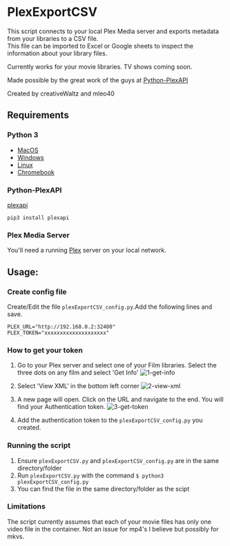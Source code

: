 # PlexExportCSV
This script connects to your local Plex Media server and exports metadata from your libraries to a CSV file.<br />
This file can be imported to Excel or Google sheets to inspect the information about your library files. 

Currently works for your movie libraries. TV shows coming soon.

Made possible by the great work of the guys at [Python-PlexAPI](https://python-plexapi.readthedocs.io/en/latest/index.html)

Created by creativeWaltz and mleo40
 
## Requirements
### Python 3
   * [MacOS](https://installpython3.com/mac/)
   * [Windows](https://installpython3.com/windows/)
   * [Linux](https://installpython3.com/linux/)  
   * [Chromebook](https://installpython3.com/chromebook/)
   
### Python-PlexAPI
[plexapi](https://python-plexapi.readthedocs.io/en/latest/index.html)
 ```
 pip3 install plexapi
 ```
### Plex Media Server
You'll need a running [Plex](https://www.plex.tv) server on your local network.


## Usage:
### Create config file
Create/Edit the file ```plexExportCSV_config.py```.Add the following lines and save.
```
PLEX_URL="http://192.168.0.2:32400"
PLEX_TOKEN="xxxxxxxxxxxxxxxxxxxx"
```
### How to get your token
1. Go to your Plex server and select one of your Film libraries. Select the three dots on any film and select 'Get Info'
![1-get-info](https://user-images.githubusercontent.com/71404312/111868394-9049d680-8971-11eb-97a1-04d060c6f8fb.jpg)

2. Select 'View XML' in the bottom left corner
![2-view-xml](https://user-images.githubusercontent.com/71404312/111868420-a22b7980-8971-11eb-85a0-8e73c3f8d5d4.jpg)

3. A new page will open. Click on the URL and navigate to the end. You will find your Authentication token.
![3-get-token](https://user-images.githubusercontent.com/71404312/111868774-ba9c9380-8973-11eb-9aa8-af47071d2269.jpg)

4. Add the authentication token to the ```plexExportCSV_config.py``` you created.

### Running the script
1. Ensure ```plexExportCSV.py``` and ```plexExportCSV_config.py``` are in the same directory/folder
2. Run ```plexExportCSV.py``` with the command ```$ python3 plexExportCSV_config.py```
3. You can find the file in the same directory/folder as the scipt

### Limitations
The script currently assumes that each of your movie files has only one video file in the container. Not an issue for mp4's I believe but possibly for mkvs.




